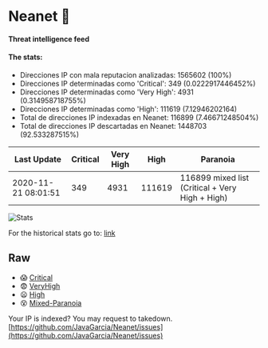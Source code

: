 # Neanet :hocho:
#### Threat intelligence feed
#### The stats:

- Direcciones IP con mala reputacion analizadas: 1565602 (100%)
- Direcciones IP determinadas como 'Critical':  349 (0.0222917446452%)
- Direcciones IP determinadas como 'Very High':  4931 (0.314958718755%)
- Direcciones IP determinadas como 'High':  111619 (7.12946202164)
- Total de direcciones IP indexadas en Neanet:  116899 (7.46671248504%)
- Total de direcciones IP descartadas en Neanet:  1448703 (92.533287515%)

| Last Update | Critical | Very High | High | Paranoia |
| --- | --- | --- | --- | --- |
| 2020-11-21 08:01:51 | 349 | 4931 | 111619 | 116899 mixed list (Critical + Very High + High)|

![Stats](https://docs.google.com/spreadsheets/d/e/2PACX-1vSnaNMIXVabIpDJjufMlzH7poXnshF3mgd8Is1g9ytUEzVsP5my4Trn8f-xkoLLQ38xpL3HtmUexLo6/pubchart?oid=501124687&format=image)

For the historical stats go to: [link](/stats.csv)
## Raw
- :scream: [Critical](https://raw.githubusercontent.com/JavaGarcia/Neanet/master/blacklists/neanet_critical.txt)
- :fearful: [VeryHigh](https://raw.githubusercontent.com/JavaGarcia/Neanet/master/blacklists/neanet_veryHigh.txtt)
- :frowning: [High](https://raw.githubusercontent.com/JavaGarcia/Neanet/master/blacklists/neanet_high.txt)
- :dizzy_face: [Mixed-Paranoia](https://raw.githubusercontent.com/JavaGarcia/Neanet/master/blacklists/neanet_all.txt)


Your IP is indexed? You may request to takedown. [https://github.com/JavaGarcia/Neanet/issues](https://github.com/JavaGarcia/Neanet/issues)


























































































































































































































































































































































































































































































































































































































































































































































































































































































































































































































































































































































































































































































































































































































































































































































































































































































































































































































































































































































































































































































































































































































































































































































































